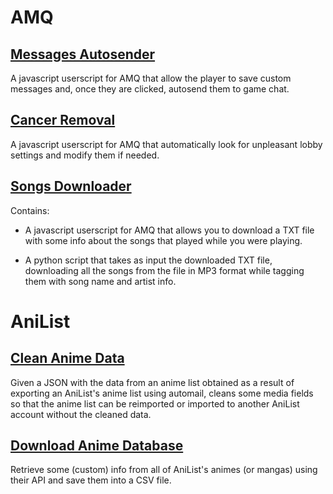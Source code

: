 # AMQ

## [Messages Autosender](AMQ/MessagesAutosender/)

A javascript userscript for AMQ that allow the player to save custom messages and, once they are clicked, autosend them to game chat.

## [Cancer Removal](AMQ/CancerRemoval/)

A javascript userscript for AMQ that automatically look for unpleasant lobby settings and modify them if needed.

## [Songs Downloader](AMQ/SongsDownloader/)

Contains:

- A javascript userscript for AMQ that allows you to download a TXT file with some info about the songs that played while you were playing.

- A python script that takes as input the downloaded TXT file, downloading all the songs from the file in MP3 format while tagging them with song name and artist info.


# AniList

## [Clean Anime Data](Anilist/CleanAnimeData/)

Given a JSON with the data from an anime list obtained as a result of exporting an AniList's anime list using automail, cleans some media fields so that the anime list can be reimported or imported to another AniList account without the cleaned data.

## [Download Anime Database](Anilist/DownloadAnimeDatabase/)

Retrieve some (custom) info from all of AniList's animes (or mangas) using their API and save them into a CSV file.
